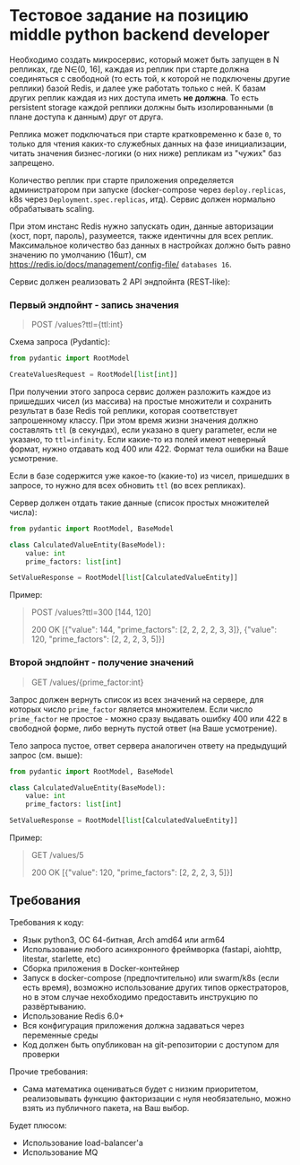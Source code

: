 # Тестовое задание на позицию middle python backend developer

Необходимо создать микросервис, который может быть запущен в N репликах, где N∈(0, 16], 
каждая из реплик при старте должна соединяться с свободной (то есть той, к которой не 
подключены другие реплики) базой Redis, и далее уже работать только с ней. К базам других 
реплик каждая из них доступа иметь **не должна**. То есть persistent storage каждой реплики 
должны быть изолированными (в плане доступа к данным) друг от друга.

Реплика может подключаться при старте кратковременно к базе `0`, то только для чтения каких-то
служебных данных на фазе инициализации, читать значения бизнес-логики (о них ниже) репликам 
из "чужих" баз запрещено.

Количество реплик при старте приложения определяется администратором при запуске 
(docker-compose через `deploy.replicas`, k8s через `Deployment.spec.replicas`, итд). Сервис должен 
нормально обрабатывать scaling.

При этом инстанс Redis нужно запускать один, данные авторизации (хост, порт, пароль), 
разумеется, также идентичны для всех реплик. Максимальное количество баз данных в настройках 
должно быть равно значению по умолчанию (16шт), см https://redis.io/docs/management/config-file/
`databases 16`.

Сервис должен реализовать 2 API эндпойнта (REST-like):

### Первый эндпойнт - запись значения 
> POST /values?ttl={ttl:int}

Схема запроса (Pydantic):

```python
from pydantic import RootModel

CreateValuesRequest = RootModel[list[int]]
```

При получении этого запроса сервис должен разложить каждое из пришедших чисел (из массива) на простые множители и 
сохранить результат в базе Redis той реплики, которая соответствует запрошенному классу. При этом время жизни значения 
должно составлять `ttl` (в секундах), если указано в query parameter, если не указано, то `ttl=infinity`. Если 
какие-то из полей имеют неверный формат, нужно отдавать код 400 или 422. Формат тела ошибки на Ваше усмотрение.

Если в базе содержится уже какое-то (какие-то) из чисел, пришедших в запросе, то нужно для всех обновить `ttl` (во всех
репликах).

Сервер должен отдать такие данные (список простых множителей числа):

```python
from pydantic import RootModel, BaseModel

class CalculatedValueEntity(BaseModel):
    value: int
    prime_factors: list[int]

SetValueResponse = RootModel[list[CalculatedValueEntity]]
```

Пример:

> POST /values?ttl=300 [144, 120] 
>
> 200 OK [{"value": 144, "prime_factors": [2, 2, 2, 2, 3, 3]}, {"value": 120, "prime_factors": [2, 2, 2, 3, 5]}]

### Второй эндпойнт - получение значений
> GET /values/{prime_factor:int}

Запрос должен вернуть список из всех значений на сервере, для которых число `prime_factor` является множителем.
Если число `prime_factor` не простое - можно сразу выдавать ошибку 400 или 422 в свободной форме, либо вернуть
пустой ответ (на Ваше усмотрение).

Тело запроса пустое, ответ сервера аналогичен ответу на предыдущий запрос (см. выше):

```python
from pydantic import RootModel, BaseModel

class CalculatedValueEntity(BaseModel):
    value: int
    prime_factors: list[int]

SetValueResponse = RootModel[list[CalculatedValueEntity]]
```

Пример:

> GET /values/5
> 
> 200 OK [{"value": 120, "prime_factors": [2, 2, 2, 3, 5]}]

## Требования

Требования к коду:
- Язык python3, ОС 64-битная, Arch amd64 или arm64
- Использование любого асинхронного фреймворка (fastapi, aiohttp, litestar, starlette, etc)
- Сборка приложения в Docker-контейнер
- Запуск в docker-compose (предпочтительно) или swarm/k8s (если есть время), возможно использование 
других типов оркестраторов, но в этом случае нехобходимо предоставить инструкцию по развёртыванию. 
- Использование Redis 6.0+
- Вся конфигурация приложения должна задаваться через переменные среды
- Код должен быть опубликован на git-репозитории с доступом для проверки 

Прочие требования:
- Сама математика оцениваться будет с низким приоритетом, реализовывать функцию факторизации с нуля необязательно, 
можно взять из публичного пакета, на Ваш выбор.

Будет плюсом:
- Использование load-balancer'а
- Использование MQ



